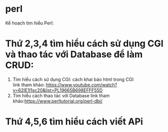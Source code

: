 # perl
Kế hoach tìm hiểu Perl:  


# Thứ 2,3,4 tìm hiểu cách sử dụng CGI và thao tác với Database để làm CRUD:
  1. Tìm hiểu cách sử dụng CGI: cách khai báo html trong CGI  
    link tham khảo: https://www.youtube.com/watch?v=62IE1l1sc20&list=PL19665B698EFFF55D  
  2. Tìm hiểu cách thao tác với Database
  link tham khảo:https://www.perltutorial.org/perl-dbi/  
# Thứ 4,5,6 tìm hiểu cách viết APi
